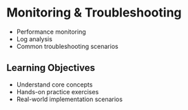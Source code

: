 # Monitoring & Troubleshooting
- Performance monitoring
- Log analysis
- Common troubleshooting scenarios

## Learning Objectives
- Understand core concepts
- Hands-on practice exercises
- Real-world implementation scenarios

